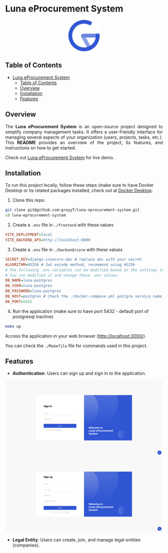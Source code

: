 # Luna eProcurement System

<p align='center'>
<img width=100 src="https://raw.githubusercontent.com/greyyT/luna-eprocurement-system/main/frontend/src/assets/icons/lunar-client.svg">
</p>

## Table of Contents

- [Luna eProcurement System](#luna-eprocurement-system)
  - [Table of Contents](#table-of-contents)
  - [Overview](#overview)
  - [Installation](#installation)
  - [Features](#features)

## Overview

<p align="justify">
The <b>Luna eProcurement System</b> is an open-source project designed to simplify company management tasks. It offers a user-friendly interface for managing several aspects of your organization (users, projects, tasks, etc.). This <b>README</b> provides an overview of the project, its features, and instructions on how to get started.
</p>

Check out [Luna eProcurement System](https://greyyt.github.io/luna-eprocurement-system/) for live demo.

## Installation

To run this project locally, follow these steps (make sure to have Docker Desktop or its related packages installed, check out at [Docker Desktop](https://www.docker.com/products/docker-desktop/):
1. Clone this repo:

```sh
git clone git@github.com:greyyT/luna-eprocurement-system.git
cd luna-eprocurement-system
```

2. Create a `.env` file in `./frontend` with these values

```ini
VITE_DEPLOYMENT=local
VITE_BACKEND_API=http://localhost:8000
```

3. Create a `.env` file in `./backend/core` with these values

```ini
SECRET_KEY=django-insecure-abc # replace abc with your secret
ALGORITHM=HS256 # Jwt encode method, recommend using HS256
# The following .env variables can be modified based on the settings in the ./backend/Dockerfile.
# You can modified it and change these .env values.
DB_NAME=luna-postgres
DB_USER=luna-postgres
DB_PASSWORD=luna-postgres
DB_HOST=postgres # Check the ./docker-compose.yml postgre service name.
DB_PORT=5432
```

4. Run the application (make sure to have port 5432 - default port of postgresql inactive)

```sh
make up
```

Access the application in your web browser ([http://localhost:3000/](http://localhost:3000/)).

You can check the `./Makefile` file for commands used in this project.

## Features

- **Authentication**: Users can sign up and sign in to the application.

<img src="https://raw.githubusercontent.com/greyyT/luna-eprocurement-system/main/static/accounts-features.png">
<img src="https://raw.githubusercontent.com/greyyT/luna-eprocurement-system/main/static/sign-up-features.png">

- **Legal Entity**: Users can create, join, and manage legal entities (companies).